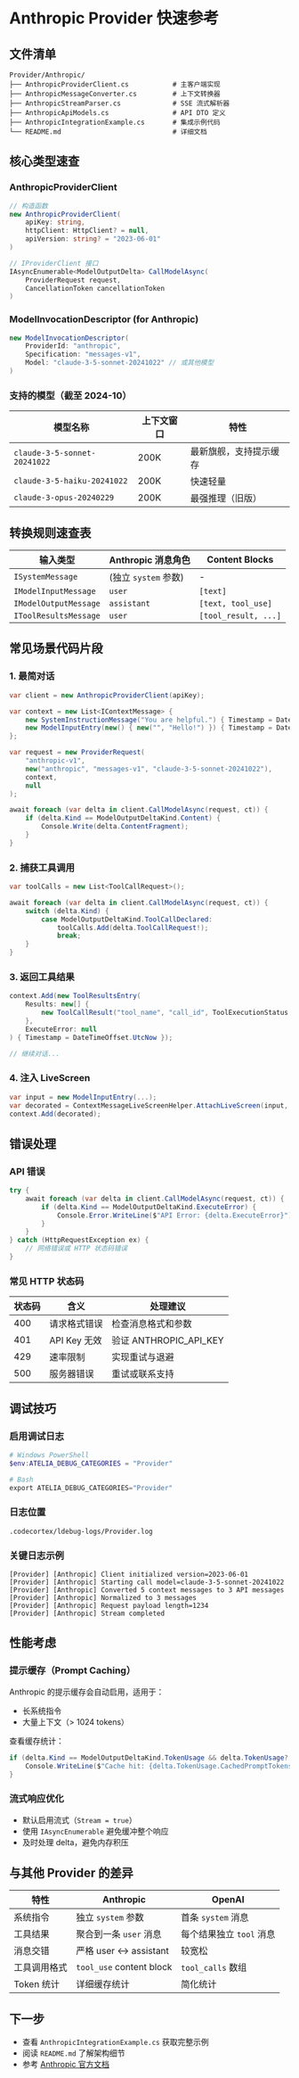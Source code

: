 # Anthropic Provider 快速参考

## 文件清单

```
Provider/Anthropic/
├── AnthropicProviderClient.cs           # 主客户端实现
├── AnthropicMessageConverter.cs         # 上下文转换器
├── AnthropicStreamParser.cs             # SSE 流式解析器
├── AnthropicApiModels.cs                # API DTO 定义
├── AnthropicIntegrationExample.cs       # 集成示例代码
└── README.md                            # 详细文档
```

## 核心类型速查

### AnthropicProviderClient

```csharp
// 构造函数
new AnthropicProviderClient(
    apiKey: string,
    httpClient: HttpClient? = null,
    apiVersion: string? = "2023-06-01"
)

// IProviderClient 接口
IAsyncEnumerable<ModelOutputDelta> CallModelAsync(
    ProviderRequest request,
    CancellationToken cancellationToken
)
```

### ModelInvocationDescriptor (for Anthropic)

```csharp
new ModelInvocationDescriptor(
    ProviderId: "anthropic",
    Specification: "messages-v1",
    Model: "claude-3-5-sonnet-20241022" // 或其他模型
)
```

### 支持的模型（截至 2024-10）

| 模型名称 | 上下文窗口 | 特性 |
|---------|-----------|------|
| `claude-3-5-sonnet-20241022` | 200K | 最新旗舰，支持提示缓存 |
| `claude-3-5-haiku-20241022` | 200K | 快速轻量 |
| `claude-3-opus-20240229` | 200K | 最强推理（旧版） |

## 转换规则速查表

| 输入类型 | Anthropic 消息角色 | Content Blocks |
|---------|------------------|----------------|
| `ISystemMessage` | (独立 `system` 参数) | - |
| `IModelInputMessage` | `user` | `[text]` |
| `IModelOutputMessage` | `assistant` | `[text, tool_use]` |
| `IToolResultsMessage` | `user` | `[tool_result, ...]` |

## 常见场景代码片段

### 1. 最简对话

```csharp
var client = new AnthropicProviderClient(apiKey);

var context = new List<IContextMessage> {
    new SystemInstructionMessage("You are helpful.") { Timestamp = DateTimeOffset.UtcNow },
    new ModelInputEntry(new() { new("", "Hello!") }) { Timestamp = DateTimeOffset.UtcNow }
};

var request = new ProviderRequest(
    "anthropic-v1",
    new("anthropic", "messages-v1", "claude-3-5-sonnet-20241022"),
    context,
    null
);

await foreach (var delta in client.CallModelAsync(request, ct)) {
    if (delta.Kind == ModelOutputDeltaKind.Content) {
        Console.Write(delta.ContentFragment);
    }
}
```

### 2. 捕获工具调用

```csharp
var toolCalls = new List<ToolCallRequest>();

await foreach (var delta in client.CallModelAsync(request, ct)) {
    switch (delta.Kind) {
        case ModelOutputDeltaKind.ToolCallDeclared:
            toolCalls.Add(delta.ToolCallRequest!);
            break;
    }
}
```

### 3. 返回工具结果

```csharp
context.Add(new ToolResultsEntry(
    Results: new[] {
        new ToolCallResult("tool_name", "call_id", ToolExecutionStatus.Success, "result", null)
    },
    ExecuteError: null
) { Timestamp = DateTimeOffset.UtcNow });

// 继续对话...
```

### 4. 注入 LiveScreen

```csharp
var input = new ModelInputEntry(...);
var decorated = ContextMessageLiveScreenHelper.AttachLiveScreen(input, liveScreenText);
context.Add(decorated);
```

## 错误处理

### API 错误

```csharp
try {
    await foreach (var delta in client.CallModelAsync(request, ct)) {
        if (delta.Kind == ModelOutputDeltaKind.ExecuteError) {
            Console.Error.WriteLine($"API Error: {delta.ExecuteError}");
        }
    }
} catch (HttpRequestException ex) {
    // 网络错误或 HTTP 状态码错误
}
```

### 常见 HTTP 状态码

| 状态码 | 含义 | 处理建议 |
|-------|------|---------|
| 400 | 请求格式错误 | 检查消息格式和参数 |
| 401 | API Key 无效 | 验证 ANTHROPIC_API_KEY |
| 429 | 速率限制 | 实现重试与退避 |
| 500 | 服务器错误 | 重试或联系支持 |

## 调试技巧

### 启用调试日志

```powershell
# Windows PowerShell
$env:ATELIA_DEBUG_CATEGORIES = "Provider"

# Bash
export ATELIA_DEBUG_CATEGORIES="Provider"
```

### 日志位置

```
.codecortex/ldebug-logs/Provider.log
```

### 关键日志示例

```
[Provider] [Anthropic] Client initialized version=2023-06-01
[Provider] [Anthropic] Starting call model=claude-3-5-sonnet-20241022
[Provider] [Anthropic] Converted 5 context messages to 3 API messages
[Provider] [Anthropic] Normalized to 3 messages
[Provider] [Anthropic] Request payload length=1234
[Provider] [Anthropic] Stream completed
```

## 性能考虑

### 提示缓存（Prompt Caching）

Anthropic 的提示缓存会自动启用，适用于：
- 长系统指令
- 大量上下文（> 1024 tokens）

查看缓存统计：

```csharp
if (delta.Kind == ModelOutputDeltaKind.TokenUsage && delta.TokenUsage?.CachedPromptTokens > 0) {
    Console.WriteLine($"Cache hit: {delta.TokenUsage.CachedPromptTokens} tokens");
}
```

### 流式响应优化

- 默认启用流式（`Stream = true`）
- 使用 `IAsyncEnumerable` 避免缓冲整个响应
- 及时处理 delta，避免内存积压

## 与其他 Provider 的差异

| 特性 | Anthropic | OpenAI |
|-----|-----------|--------|
| 系统指令 | 独立 `system` 参数 | 首条 `system` 消息 |
| 工具结果 | 聚合到一条 `user` 消息 | 每个结果独立 `tool` 消息 |
| 消息交错 | 严格 user ↔ assistant | 较宽松 |
| 工具调用格式 | `tool_use` content block | `tool_calls` 数组 |
| Token 统计 | 详细缓存统计 | 简化统计 |

## 下一步

- 查看 `AnthropicIntegrationExample.cs` 获取完整示例
- 阅读 `README.md` 了解架构细节
- 参考 [Anthropic 官方文档](https://docs.anthropic.com/claude/reference/messages_post)
